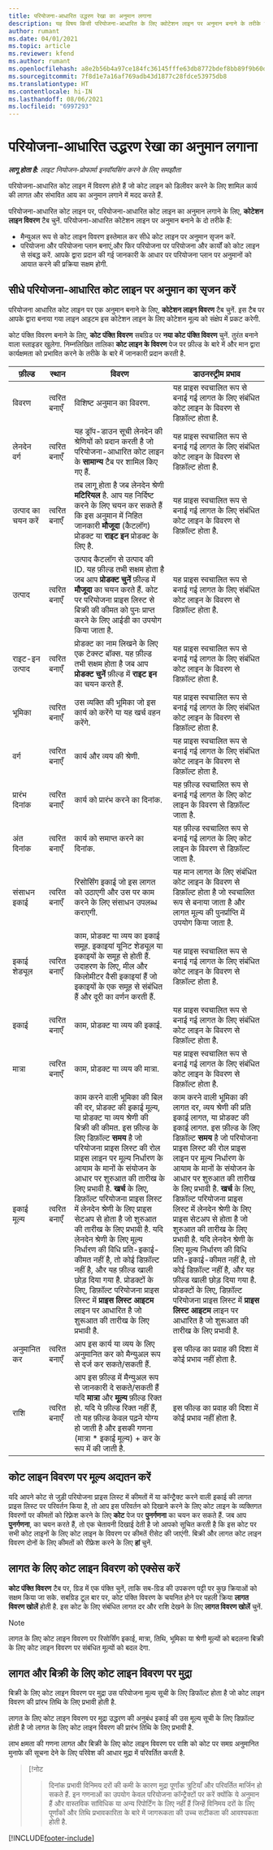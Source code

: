 ```yaml
---
title: परियोजना-आधारित उद्धरण रेखा का अनुमान लगाना
description: यह विषय किसी परियोजना-आधारित के लिए क्वोटेशन लाइन पर अनुमान बनाने के तरीके के बारे में जानकारी देता है.
author: rumant
ms.date: 04/01/2021
ms.topic: article
ms.reviewer: kfend
ms.author: rumant
ms.openlocfilehash: a8e2b56b4a97ce184fc36145fffe63db8772bdef8bb89f9b60ddaf43db0c1ba4
ms.sourcegitcommit: 7f8d1e7a16af769adb43d1877c28fdce53975db8
ms.translationtype: HT
ms.contentlocale: hi-IN
ms.lasthandoff: 08/06/2021
ms.locfileid: "6997293"
---
```

# <a name="estimating-a-project-based-quote-line"></a>परियोजना-आधारित उद्धरण रेखा का अनुमान लगाना

_**लागू होता है:** लाइट नियोजन-प्रोफार्मा इनवॉयसिंग करने के लिए समझौता_

परियोजना-आधारित कोट लाइन में विवरण होते हैं जो कोट लाइन को डिलीवर करने के लिए शामिल कार्य की लागत और संभावित आय का अनुमान लगाने में मदद करते हैं.

परियोजना-आधारित कोट लाइन पर, परियोजना-आधारित कोट लाइन का अनुमान लगाने के लिए, **कोटेशन लाइन विवरण** टैब चुनें. परियोजना-आधारित कोटेशन लाइन पर अनुमान बनाने के दो तरीके हैं:

- मैन्युअल रूप से कोट लाइन विवरण इस्तेमाल कर सीधे कोट लाइन पर अनुमान सृजन करें. 
- परियोजना और परियोजना प्लान बनाएं,और फिर परियोजना पर परियोजना और कार्यों को कोट लाइन से संबद्ध करें. आपके द्वारा प्रदान की गई जानकारी के आधार पर परियोजना प्लान पर अनुमानों को आयात करने की प्रक्रिया सक्षम होगी.

## <a name="create-estimates-directly-on-a-project-based-quote-line"></a>सीधे परियोजना-आधारित कोट लाइन पर अनुमान का सृजन करें

परियोजना आधारित कोट लाइन पर एक अनुमान बनाने के लिए, **कोटेशन लाइन विवरण** टैब चुनें. इस टैब पर आपके द्वारा बनाया गया लाइन आइटम इस कोटेशन लाइन के लिए कोटेशन मूल्य को संक्षेप में प्रकट करेगी. 

कोट पंक्ति विवरण बनाने के लिए, **कोट पंक्ति विवरण** सबग्रिड पर **नया कोट पंक्ति विवरण** चुनें. तुरंत बनाने वाला स्लाइडर खुलेगा. निम्नलिखित तालिका **कोट लाइन के विवरण** पेज पर फ़ील्ड के बारे में और मान द्वारा कार्यक्षमता को प्रभावित करने के तरीके के बारे में जानकारी प्रदान करती है.

| **फ़ील्ड** | **स्थान** | **विवरण** | **डाउनस्ट्रीम प्रभाव** |
| --- | --- | --- | --- |
| विवरण | त्वरित बनाएँ | विशिष्ट अनुमान का विवरण. | यह प्राइस स्वचालित रूप से बनाई गई लागत के लिए संबंधित कोट लाइन के विवरण से डिफ़ॉल्ट होता है. |
| लेनदेन वर्ग | त्वरित बनाएँ | यह ड्रॉप-डाउन सूची लेनदेन की श्रेणियों को प्रदान करती है जो परियोजना-आधारित कोट लाइन के **सामान्य** टैब पर शामिल किए गए हैं.  | यह प्राइस स्वचालित रूप से बनाई गई लागत के लिए संबंधित कोट लाइन के विवरण से डिफ़ॉल्ट होता है. |
| उत्पाद का चयन करें | त्वरित बनाएँ | तब लागू होता है जब लेनदेन श्रेणी **मटिरियल** है. आप यह निर्दिष्ट करने के लिए चयन कर सकते हैं कि इस अनुमान में निहित जानकारी **मौजूदा** (कैटलॉग) प्रोडक्ट या **राइट इन** प्रोडक्ट के लिए है. | यह प्राइस स्वचालित रूप से बनाई गई लागत के लिए संबंधित कोट लाइन के विवरण से डिफ़ॉल्ट होता है. |
| उत्पाद | त्वरित बनाएँ | उत्पाद कैटलॉग से उत्पाद की ID. यह फ़ील्ड तभी सक्षम होता है जब आप **प्रोडक्ट चुनें** फ़ील्ड में **मौजूदा** का चयन करते हैं. कोट पर परियोजना प्राइस लिस्ट से बिक्री की कीमत को पुनः प्राप्त करने के लिए आईडी का उपयोग किया जाता है. | यह प्राइस स्वचालित रूप से बनाई गई लागत के लिए संबंधित कोट लाइन के विवरण से डिफ़ॉल्ट होता है. |
| राइट-इन उत्पाद | त्वरित बनाएँ | प्रोडक्ट का नाम लिखने के लिए एक टेक्स्ट बॉक्स. यह फ़ील्ड तभी सक्षम होता है जब आप **प्रोडक्ट चुनें** फ़ील्ड में **राइट इन** का चयन करते हैं.| यह प्राइस स्वचालित रूप से बनाई गई लागत के लिए संबंधित कोट लाइन के विवरण से डिफ़ॉल्ट होता है. |
| भूमिका | त्वरित बनाएँ | उस व्यक्ति की भूमिका जो इस कार्य को करेंगे या यह खर्च वहन करेंगे. | यह प्राइस स्वचालित रूप से बनाई गई लागत के लिए संबंधित कोट लाइन के विवरण से डिफ़ॉल्ट होता है. |
| वर्ग | त्वरित बनाएँ | कार्य और व्यय की श्रेणी. | यह प्राइस स्वचालित रूप से बनाई गई लागत के लिए संबंधित कोट लाइन के विवरण से डिफ़ॉल्ट होता है. |
| प्रारंभ दिनांक | त्वरित बनाएँ | कार्य को प्रारंभ करने का दिनांक. | यह फ़ील्ड स्वचालित रूप से बनाई गई लागत के लिए कोट लाइन के विवरण से डिफ़ॉल्ट जाता है. |
| अंत दिनांक | त्वरित बनाएँ | कार्य को समाप्त करने का दिनांक. | यह फ़ील्ड स्वचालित रूप से बनाई गई लागत के लिए कोट लाइन के विवरण से डिफ़ॉल्ट जाता है. |
| संसाधन इकाई | त्वरित बनाएँ | रिसोर्सिंग इकाई जो इस लागत को उठाएगी और उस पर काम करने के लिए संसाधन उपलब्ध कराएगी. | यह मान लागत के लिए संबंधित कोट लाइन के विवरण से डिफ़ॉल्ट होता है जो स्वचालित रूप से बनाया जाता है और लागत मूल्य की पुनर्प्राप्ति में उपयोग किया जाता है. |
| इकाई शेड्यूल | त्वरित बनाएँ | काम, प्रोडक्ट या व्यय का इकाई समूह. इकाइयां यूनिट शेड्यूल या इकाइयों के समूह से होती हैं. उदाहरण के लिए, मील और किलोमीटर वैसी इकाइयां हैं जो इकाइयों के एक समूह से संबंधित हैं और दूरी का वर्णन करती हैं. | यह प्राइस स्वचालित रूप से बनाई गई लागत के लिए संबंधित कोट लाइन के विवरण से डिफ़ॉल्ट होता है. |
| इकाई | त्वरित बनाएँ | काम, प्रोडक्ट या व्यय की इकाई. | यह प्राइस स्वचालित रूप से बनाई गई लागत के लिए संबंधित कोट लाइन के विवरण से डिफ़ॉल्ट होता है. |
| मात्रा | त्वरित बनाएँ | काम, प्रोडक्ट या व्यय की मात्रा. | यह प्राइस स्वचालित रूप से बनाई गई लागत के लिए संबंधित कोट लाइन के विवरण से डिफ़ॉल्ट होता है. |
| इकाई मूल्य | त्वरित बनाएँ |काम करने वाली भूमिका की बिल की दर, प्रोडक्ट की इकाई मूल्य, या प्रोडक्ट या व्यय श्रेणी की बिक्री की कीमत. इस फ़ील्ड के लिए डिफ़ॉल्ट **समय** है जो परियोजना प्राइस लिस्ट की रोल प्राइस लाइन पर मूल्य निर्धारण के आयाम के मानों के संयोजन के आधार पर शुरुआत की तारीख के लिए प्रभावी है. **खर्च** के लिए, डिफ़ॉल्ट परियोजना प्राइस लिस्ट में लेनदेन श्रेणी के लिए प्राइस सेटअप से होता है जो शुरुआत की तारीख के लिए प्रभावी है. यदि लेनदेन श्रेणी के लिए मूल्य निर्धारण की विधि प्रति-इकाई-कीमत नहीं है, तो कोई डिफ़ॉल्ट नहीं है, और यह फ़ील्ड खाली छोड़ दिया गया है. प्रोडक्टों के लिए, डिफ़ॉल्ट परियोजना प्राइस लिस्ट में **प्राइस लिस्ट आइटम** लाइन पर आधारित है जो शुरूआत की तारीख के लिए प्रभावी है.| काम करने वाली भूमिका की लागत दर, व्यय श्रेणी की प्रति इकाई लागत, या प्रोडक्ट की इकाई लागत. इस फ़ील्ड के लिए डिफ़ॉल्ट **समय** है जो परियोजना प्राइस लिस्ट की रोल प्राइस लाइन पर मूल्य निर्धारण के आयाम के मानों के संयोजन के आधार पर शुरुआत की तारीख के लिए प्रभावी है. **खर्च** के लिए, डिफ़ॉल्ट परियोजना प्राइस लिस्ट में लेनदेन श्रेणी के लिए प्राइस सेटअप से होता है जो शुरुआत की तारीख के लिए प्रभावी है. यदि लेनदेन श्रेणी के लिए मूल्य निर्धारण की विधि प्रति-इकाई-कीमत नहीं है, तो कोई डिफ़ॉल्ट नहीं है, और यह फ़ील्ड खाली छोड़ दिया गया है. प्रोडक्टों के लिए, डिफ़ॉल्ट परियोजना प्राइस लिस्ट में **प्राइस लिस्ट आइटम** लाइन पर आधारित है जो शुरूआत की तारीख के लिए प्रभावी है.|
| अनुमानित कर | त्वरित बनाएँ | आप इस कार्य या व्यय के लिए अनुमानित कर को मैन्युअल रूप से दर्ज कर सकते/सकती हैं. | इस फील्ड का प्रवाह की दिशा में कोई प्रभाव नहीं होता है. |
| राशि | त्वरित बनाएँ | आप इस फ़ील्ड में मैन्युअल रूप से जानकारी दे सकते/सकती हैं यदि **मात्रा** और **मूल्य** फ़ील्ड रिक्त हो. यदि ये फ़ील्ड रिक्त नहीं हैं, तो यह फ़ील्ड केवल पढ़ने योग्य हो जाती है और इसकी गणना (मात्रा \* इकाई मूल्य) + कर के रूप में की जाती है. | इस फील्ड का प्रवाह की दिशा में कोई प्रभाव नहीं होता है. |


## <a name="update-prices-on-quote-line-details"></a>कोट लाइन विवरण पर मूल्य अद्यतन करें

यदि आपने कोट से जुड़ी परियोजना प्राइस लिस्ट में कीमतों में या कॉन्ट्रैक्ट करने वाली इकाई की लागत प्राइस लिस्ट पर परिवर्तन किया है, तो आप इस परिवर्तन को दिखाने करने के लिए कोट लाइन के व्यक्तिगत विवरणों पर कीमतों को रिफ़्रेश करने के लिए **कोट** पेज पर **पुनर्गणना** का चयन कर सकते हैं. जब आप **पुनर्गणना**, का चयन करते हैं, तो एक चेतावनी दिखाई देती है जो आपको सूचित करती है कि इस कोट पर सभी कोट लाइनों के लिए कोट लाइन के विवरण पर कीमतें रीसेट की जाएंगी. बिक्री और लागत कोट लाइन विवरण दोनों के लिए कीमतों को रीफ्रेश करने के लिए **हां** चुनें.

## <a name="access-quote-line-details-for-cost"></a>लागत के लिए कोट लाइन विवरण को एक्सेस करें

**कोट पंक्ति विवरण** टैब पर, ग्रिड में एक पंक्ति चुनें, ताकि सब-ग्रिड की उपकरण पट्टी पर कुछ क्रियाओं को सक्षम किया जा सके. सबग्रिड टूल बार पर, कोट पंक्ति विवरण के चयनित होने पर पहली क्रिया **लागत विवरण खोलें** होती है. इस कोट के लिए संबंधित लागत दर और राशि देखने के लिए **लागत विवरण खोलें** चुनें.

> [!NOTE]
> लागत के लिए कोट लाइन विवरण पर रिसोर्सिंग इकाई, मात्रा, तिथि, भूमिका या श्रेणी मूल्यों को बदलना बिक्री के लिए कोट लाइन विवरण पर संबंधित मूल्यों को बदल देगा.
## <a name="currency-on-quote-line-details-for-cost-and-sales"></a>लागत और बिक्री के लिए कोट लाइन विवरण पर मुद्रा

बिक्री के लिए कोट लाइन विवरण पर मुद्रा उस परियोजना मूल्य सूची के लिए डिफॉल्ट होता है जो कोट लाइन विवरण की प्रांरभ तिथि के लिए प्रभावी होती है.

लागत के लिए कोट लाइन विवरण पर मुद्रा उद्धरण की अनुबंध इकाई की उस मूल्य सूची के लिए डिफ़ॉल्ट होती है जो लागत के लिए कोट लाइन विवरण की प्रारंभ तिथि के लिए प्रभावी है.

लाभ क्षमता की गणना लागत और बिक्री के लिए कोट लाइन विवरण पर राशि को कोट पर समग्र अनुमानित मुनाफे की सूचना देने के लिए परिवेश की आधार मुद्रा में परिवर्तित करती है.

> [!नोट
> > दिनांक प्रभावी विनिमय दरों की कमी के कारण मुद्रा पूर्णांक त्रुटियाँ और परिवर्तित मार्जिन हो सकते हैं. इन गणनाओं का उपयोग केवल परियोजना कॉन्ट्रैक्टों पर करें क्योंकि ये अनुमान हैं और वास्तविक सांविधिक या अन्य रिपोर्टिंग के लिए नहीं हैं जिन्हें विनिमय दरों के लिए पूर्णांकों और तिथि प्रभावकारिता के बारे में जागरूकता की उच्च सटीकता की आवश्यकता होती है.


[!INCLUDE[footer-include](../../includes/footer-banner.md)]

